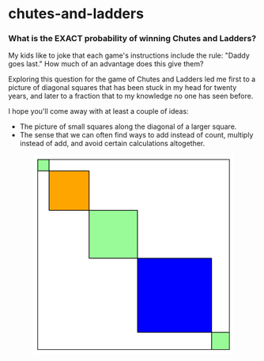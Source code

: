 # chutes-and-ladders

### What is the EXACT probability of winning Chutes and Ladders?

My kids like to joke that each game's instructions include the rule: "Daddy goes last." How much of an advantage does this give them?

Exploring this question for the game of Chutes and Ladders led me first to a picture of diagonal squares that has been stuck in my head for twenty years, and later to a fraction that to my knowledge no one has seen before.

I hope you'll come away with at least a couple of ideas:
- The picture of small squares along the diagonal of a larger square.
- The sense that we can often find ways to add instead of count, multiply instead of add, and avoid certain calculations altogether.

<div align="center">
  <img src="img/visual01.png" alt="Logo with squares of various sizes and colors along the diagonal of a larger square.">
</div>
